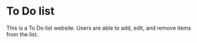 # To Do list

This is a To Do list website. Users are able to add, edit, and remove items from the list. 
